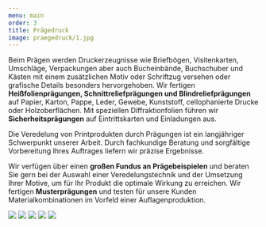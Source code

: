 ```yaml
---
menu: main
order: 3
title: Prägedruck
image: praegedruck/1.jpg
---
```

Beim Prägen werden Druckerzeugnisse wie Briefbögen, Visitenkarten, Umschläge, Verpackungen aber auch Bucheinbände, Buchschuber und Kästen mit einem zusätzlichen Motiv oder Schriftzug versehen oder grafische Details besonders hervorgehoben. Wir fertigen **Heißfolienprägungen, Schnittreliefprägungen und Blindreliefprägungen** auf Papier, Karton, Pappe, Leder, Gewebe, Kunststoff, cellophanierte Drucke oder Holzoberflächen. Mit speziellen Diffraktionfolien führen wir **Sicherheitsprägungen** auf Eintrittskarten und Einladungen aus.

Die Veredelung von Printprodukten durch Prägungen ist ein langjähriger Schwerpunkt unserer Arbeit. Durch fachkundige Beratung und sorgfältige Vorbereitung Ihres Auftrages liefern wir präzise Ergebnisse.

Wir verfügen über einen **großen Fundus an Prägebeispielen** und beraten Sie gern bei der Auswahl einer Veredelungstechnik und der Umsetzung Ihrer Motive, um für Ihr Produkt die optimale Wirkung zu erreichen. Wir fertigen **Musterprägungen** und testen für unsere Kunden Materialkombinationen im Vorfeld einer Auflagenproduktion. 

![](praegedruck/2.jpg)
![](praegedruck/3.jpg)
![](praegedruck/4.jpg)
![](praegedruck/5.jpg)
![](praegedruck/6.jpg)